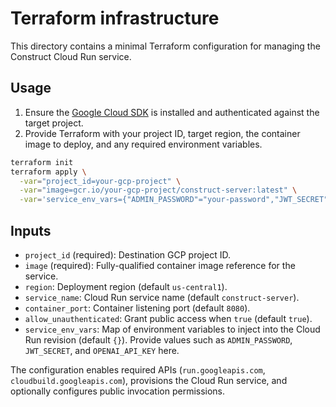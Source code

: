 # Terraform infrastructure

This directory contains a minimal Terraform configuration for managing the Construct Cloud Run service.

## Usage
1. Ensure the [Google Cloud SDK](https://cloud.google.com/sdk) is installed and authenticated against the target project.
2. Provide Terraform with your project ID, target region, the container image to deploy, and any required environment variables.

```bash
terraform init
terraform apply \
  -var="project_id=your-gcp-project" \
  -var="image=gcr.io/your-gcp-project/construct-server:latest" \
  -var='service_env_vars={"ADMIN_PASSWORD"="your-password","JWT_SECRET"="super-secret","OPENAI_API_KEY"="sk-prod-key"}'
```

## Inputs
- `project_id` (required): Destination GCP project ID.
- `image` (required): Fully-qualified container image reference for the service.
- `region`: Deployment region (default `us-central1`).
- `service_name`: Cloud Run service name (default `construct-server`).
- `container_port`: Container listening port (default `8080`).
- `allow_unauthenticated`: Grant public access when `true` (default `true`).
- `service_env_vars`: Map of environment variables to inject into the Cloud Run revision (default `{}`). Provide values such as `ADMIN_PASSWORD`, `JWT_SECRET`, and `OPENAI_API_KEY` here.

The configuration enables required APIs (`run.googleapis.com`, `cloudbuild.googleapis.com`), provisions the Cloud Run service, and optionally configures public invocation permissions.
